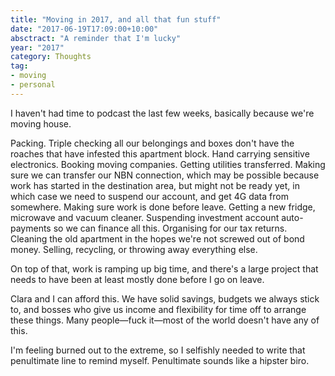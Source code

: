 ```yaml
---
title: "Moving in 2017, and all that fun stuff"
date: "2017-06-19T17:09:00+10:00"
absctract: "A reminder that I'm lucky"
year: "2017"
category: Thoughts
tag:
- moving
- personal
---
```

I haven't had time to podcast the last few weeks, basically because we're moving house. 

Packing. Triple checking all our belongings and boxes don't have the roaches that have infested this apartment block. Hand carrying sensitive electronics. Booking moving companies. Getting utilities transferred. Making sure we can transfer our NBN connection, which may be possible because work has started in the destination area, but might not be ready yet, in which case we need to suspend our account, and get 4G data from somewhere. Making sure work is done before leave. Getting a new fridge, microwave and vacuum cleaner. Suspending investment account auto-payments so we can finance all this. Organising for our tax returns. Cleaning the old apartment in the hopes we're not screwed out of bond money. Selling, recycling, or throwing away everything else.

On top of that, work is ramping up big time, and there's a large project that needs to have been at least mostly done before I go on leave.

Clara and I can afford this. We have solid savings, budgets we always stick to, and bosses who give us income and flexibility for time off to arrange these things. Many people—fuck it—most of the world doesn't have any of this.

I'm feeling burned out to the extreme, so I selfishly needed to write that penultimate line to remind myself. Penultimate sounds like a hipster biro.

